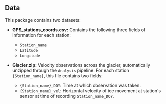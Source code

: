 ## Data 

This package contains two datasets:

- **GPS_stations_coords.csv:**  Contains the following three fields of information for each station:
    - `Station_name`
    - `Latitude`
    - `Longitude`
    
- **Glacier.zip:** Velocity observations across the glacier, automatically unzipped through the `Analysis` pipeline. For each station `{Station_name}`, this file contains two fields:
    - `{Station_name}_DOY`: Time at which observation was taken.
    - `{Station_name}_vel`: Horizontal velocity of ice movement at station's sensor at time of recording `Station_name_DOY`.






